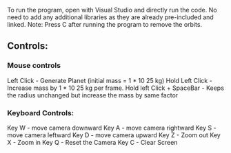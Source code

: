 To run the program, open with Visual Studio and directly run the code. No need to add any additional libraries as they are already pre-included and linked. 
Note: Press C after running the program to remove the orbits.

## Controls:
### Mouse controls
Left Click - Generate Planet (initial mass = 1 * 10 25  kg)
Hold Left Click - Increase mass by  1 * 10 25  kg per frame.
Hold left Click + SpaceBar - Keeps the radius unchanged but increase the mass by same factor

### Keyboard Controls:
Key W  - move camera downward
Key A - move camera rightward
Key S - move camera leftward
Key D - move camera upward
Key Z - Zoom out
Key X - Zoom in
Key Q - Reset the Camera
Key C - Clear Screen 
